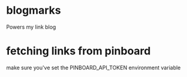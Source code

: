 # blogmarks
Powers my link blog


# fetching links from pinboard

make sure you've set the PINBOARD_API_TOKEN environment variable
